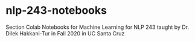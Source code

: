 # nlp-243-notebooks
Section Colab Notebooks for Machine Learning for NLP 243 taught by Dr. Dilek Hakkani-Tur in Fall 2020 in UC Santa Cruz
